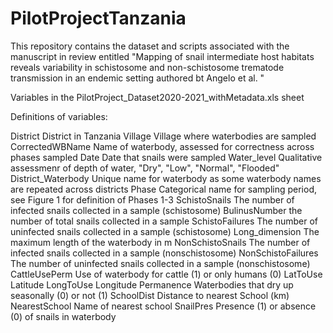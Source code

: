 # PilotProjectTanzania
This repository contains the dataset and scripts associated with the manuscript in review entitled "Mapping of snail intermediate host habitats reveals variability in schistosome and non-schistosome trematode transmission in an endemic setting authored bt Angelo et al. "

Variables in the PilotProject_Dataset2020-2021_withMetadata.xls sheet

Definitions of variables:	
	
District	District in Tanzania
Village	Village where waterbodies are sampled
CorrectedWBName	Name of waterbody, assessed for correctness across phases sampled
Date	Date that snails were sampled
Water_level	Qualitative assessmenr of depth of water, "Dry", "Low", "Normal", "Flooded"
District_Waterbody	Unique name for waterbody as some waterbody names are repeated across districts
Phase	Categorical name for sampling period, see Figure 1 for definition of Phases 1-3
SchistoSnails	The number of infected snails collected in a sample (schistosome)
BulinusNumber	the number of total snails collected in a sample
SchistoFailures	The number of uninfected snails collected in a sample (schistosome)
Long_dimension	The maximum length of the waterbody in m
NonSchistoSnails	The number of infected snails collected in a sample (nonschistosome)
NonSchistoFailures	The number of uninfected snails collected in a sample (nonschistosome)
CattleUsePerm	Use of waterbody for cattle (1) or only humans (0)
LatToUse	Latitude
LongToUse	Longitude
Permanence	Waterbodies that dry up seasonally (0) or not (1)
SchoolDist	Distance to nearest School (km)
NearestSchool	Name of nearest school
SnailPres	Presence (1) or absence (0) of snails in waterbody
